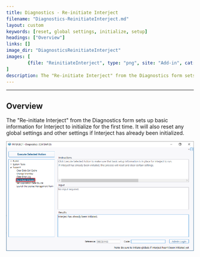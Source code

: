 ```yaml
---
title: Diagnostics - Re-initiate Interject
filename: "Diagnostics-ReinitiateInterject.md"
layout: custom
keywords: [reset, global settings, initialize, setup]
headings: ["Overview"]
links: []
image_dir: "DiagnosticsReinitiateInterject"
images: [
    	{file: "ReinitiateInterject", type: "png", site: "Add-in", cat: "Diagnostics", sub: "Re-initiate Interject", report: "", ribbon: "", config: ""}
]
description: The "Re-initiate Interject" from the Diagnostics form sets up basic information for Interject to initialize for the first time. It will also reset any global settings and other settings if Interject has already been initialized.
---
```

* * *

## Overview

The "Re-initiate Interject" from the Diagnostics form sets up basic information for Interject to initialize for the first time. It will also reset any global settings and other settings if Interject has already been initialized.

![](/images/DiagnosticsReinitiateInterject/ReinitiateInterject.png)
<br>
